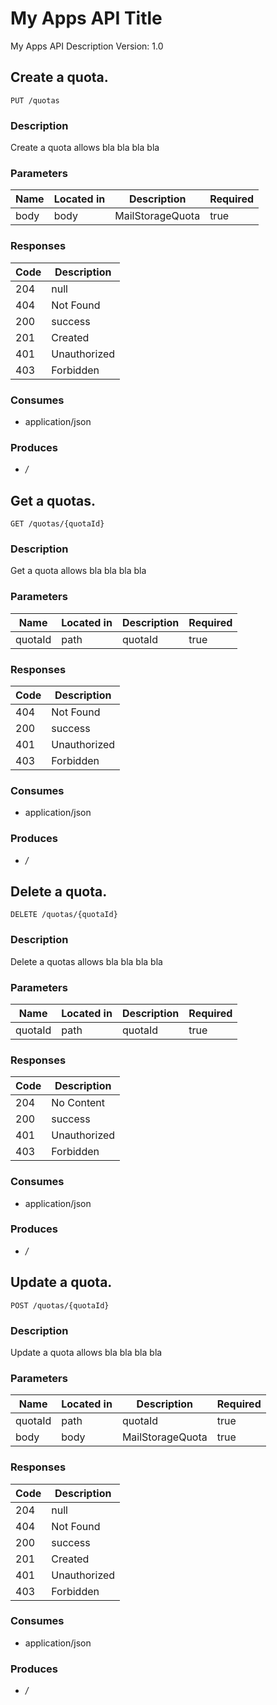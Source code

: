 # My Apps API Title
My Apps API Description
Version: 1.0

## Create a quota.
```
PUT /quotas
```

### Description

Create a quota allows bla bla bla bla

### Parameters
|Name|Located in|Description|Required|
|----|----|----|----|
|body|body|MailStorageQuota|true|


### Responses
|Code|Description|
|----|----|
|204|null|
|404|Not Found|
|200|success|
|201|Created|
|401|Unauthorized|
|403|Forbidden|


### Consumes
* application/json

### Produces
* */*

## Get a quotas.
```
GET /quotas/{quotaId}
```

### Description

Get a quota allows bla bla bla bla

### Parameters
|Name|Located in|Description|Required|
|----|----|----|----|
|quotaId|path|quotaId|true|


### Responses
|Code|Description|
|----|----|
|404|Not Found|
|200|success|
|401|Unauthorized|
|403|Forbidden|


### Consumes
* application/json

### Produces
* */*

## Delete a quota.
```
DELETE /quotas/{quotaId}
```

### Description

Delete a quotas allows bla bla bla bla

### Parameters
|Name|Located in|Description|Required|
|----|----|----|----|
|quotaId|path|quotaId|true|


### Responses
|Code|Description|
|----|----|
|204|No Content|
|200|success|
|401|Unauthorized|
|403|Forbidden|


### Consumes
* application/json

### Produces
* */*

## Update a quota.
```
POST /quotas/{quotaId}
```

### Description

Update a quota allows bla bla bla bla

### Parameters
|Name|Located in|Description|Required|
|----|----|----|----|
|quotaId|path|quotaId|true|
|body|body|MailStorageQuota|true|


### Responses
|Code|Description|
|----|----|
|204|null|
|404|Not Found|
|200|success|
|201|Created|
|401|Unauthorized|
|403|Forbidden|


### Consumes
* application/json

### Produces
* */*

